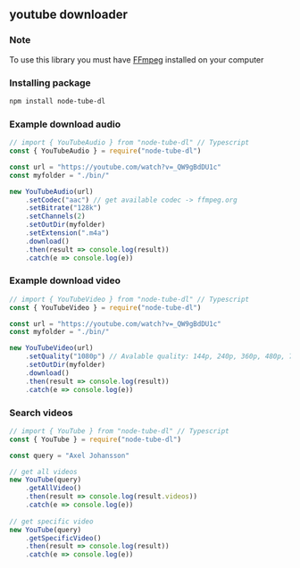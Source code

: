 ## youtube downloader

### Note
To use this library you must have [FFmpeg](https://ffmpeg.org) installed on your computer

### Installing package
```bash
npm install node-tube-dl
```
### Example download audio

```js
// import { YouTubeAudio } from "node-tube-dl" // Typescript
const { YouTubeAudio } = require("node-tube-dl")

const url = "https://youtube.com/watch?v=_QW9gBdDU1c"
const myfolder = "./bin/"

new YouTubeAudio(url)
    .setCodec("aac") // get available codec -> ffmpeg.org
    .setBitrate("128k")
    .setChannels(2)
    .setOutDir(myfolder)
    .setExtension(".m4a")
    .download()
    .then(result => console.log(result))
    .catch(e => console.log(e))
```

### Example download video

```js
// import { YouTubeVideo } from "node-tube-dl" // Typescript
const { YouTubeVideo } = require("node-tube-dl")

const url = "https://youtube.com/watch?v=_QW9gBdDU1c"
const myfolder = "./bin/"

new YouTubeVideo(url)
    .setQuality("1080p") // Avalable quality: 144p, 240p, 360p, 480p, 720p, 1080p, 1440p, 2160p
    .setOutDir(myfolder)
    .download()
    .then(result => console.log(result))
    .catch(e => console.log(e))
```

### Search videos

```js
// import { YouTube } from "node-tube-dl" // Typescript
const { YouTube } = require("node-tube-dl")

const query = "Axel Johansson"

// get all videos
new YouTube(query)
    .getAllVideo()
    .then(result => console.log(result.videos))
    .catch(e => console.log(e))
    
// get specific video
new YouTube(query)
    .getSpecificVideo()
    .then(result => console.log(result))
    .catch(e => console.log(e))
```